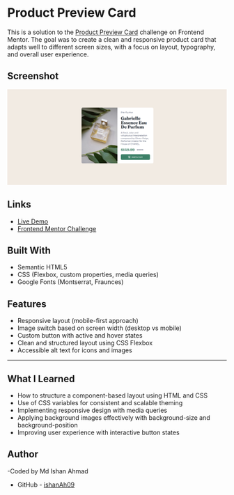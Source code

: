 # Product Preview Card

This is a solution to the [Product Preview Card](https://www.frontendmentor.io/challenges/product-preview-card-component-GO7UmttRfa) challenge on Frontend Mentor. The goal was to create a clean and responsive product card that adapts well to different screen sizes, with a focus on layout, typography, and overall user experience.

## Screenshot

![FAQ Accordion Screenshot](./Screenshot%202025-06-03%20225447.png)

## Links

- [Live Demo]()
- [Frontend Mentor Challenge](https://www.frontendmentor.io/challenges/product-preview-card-component-GO7UmttRfa)

## Built With

- Semantic HTML5
- CSS (Flexbox, custom properties, media queries)
- Google Fonts (Montserrat, Fraunces)

## Features

- Responsive layout (mobile-first approach)
- Image switch based on screen width (desktop vs mobile)
- Custom button with active and hover states
- Clean and structured layout using CSS Flexbox
- Accessible alt text for icons and images

---

## What I Learned

- How to structure a component-based layout using HTML and CSS
- Use of CSS variables for consistent and scalable theming
- Implementing responsive design with media queries
- Applying background images effectively with background-size and background-position
- Improving user experience with interactive button states


## Author
-Coded by Md Ishan Ahmad
- GitHub - [ishanAh09](https://github.com/ishanah09)
